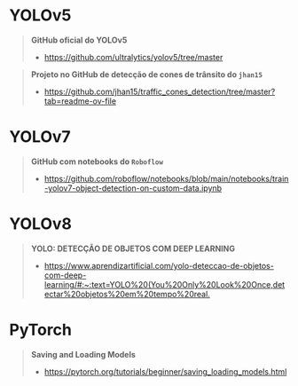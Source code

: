 # YOLOv5
> **GitHub oficial do YOLOv5**
> - <https://github.com/ultralytics/yolov5/tree/master>

> **Projeto no GitHub de detecção de cones de trânsito do ```jhan15```**
> - <https://github.com/jhan15/traffic_cones_detection/tree/master?tab=readme-ov-file>

# YOLOv7
> **GitHub com notebooks do ```Roboflow```**
> - <https://github.com/roboflow/notebooks/blob/main/notebooks/train-yolov7-object-detection-on-custom-data.ipynb>

# YOLOv8
> **YOLO: DETECÇÃO DE OBJETOS COM DEEP LEARNING**
> - <https://www.aprendizartificial.com/yolo-deteccao-de-objetos-com-deep-learning/#:~:text=YOLO%20(You%20Only%20Look%20Once,detectar%20objetos%20em%20tempo%20real.>

# PyTorch
> **Saving and Loading Models**
> - <https://pytorch.org/tutorials/beginner/saving_loading_models.html>